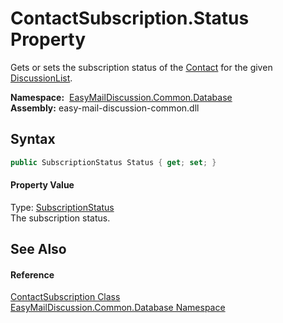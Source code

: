 ContactSubscription.Status Property
===================================
Gets or sets the subscription status of the [Contact][1] for the given [DiscussionList][2].

  **Namespace:**  [EasyMailDiscussion.Common.Database][3]  
  **Assembly:** easy-mail-discussion-common.dll

Syntax
------

```csharp
public SubscriptionStatus Status { get; set; }
```

#### Property Value
Type: [SubscriptionStatus][4]  
 The subscription status. 

See Also
--------

#### Reference
[ContactSubscription Class][5]  
[EasyMailDiscussion.Common.Database Namespace][3]  

[1]: Contact.md
[2]: DiscussionList.md
[3]: ../README.md
[4]: ../SubscriptionStatus/README.md
[5]: README.md